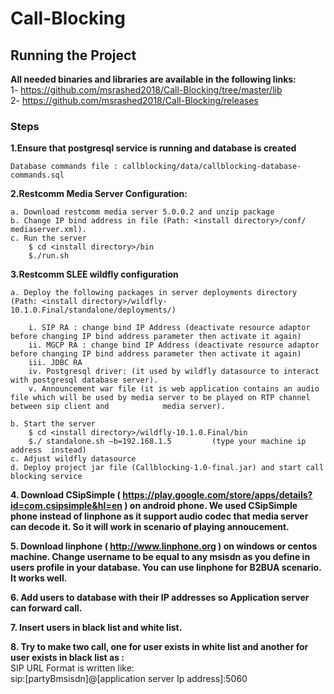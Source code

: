 # Call-Blocking


## Running the Project  


**All needed binaries and libraries are available in the following links:**  
	1- https://github.com/msrashed2018/Call-Blocking/tree/master/lib  
	2- https://github.com/msrashed2018/Call-Blocking/releases  

### Steps  

**1.Ensure that postgresql service is running and database is created**   

	Database commands file : callblocking/data/callblocking-database-commands.sql

**2.Restcomm Media Server Configuration:**  

	a. Download restcomm media server 5.0.0.2 and unzip package
	b. Change IP bind address in file (Path: <install directory>/conf/ mediaserver.xml).
	c. Run the server 
		$ cd <install directory>/bin
		$./run.sh

**3.Restcomm SLEE wildfly configuration** 

	a. Deploy the following packages in server deployments directory (Path: <install directory>/wildfly-10.1.0.Final/standalone/deployments/)

		i. SIP RA : change bind IP Address (deactivate resource adaptor before changing IP bind address parameter then activate it again)    
		ii. MGCP RA : change bind IP Address (deactivate resource adaptor before changing IP bind address parameter then activate it again)  
		iii. JDBC RA  
		iv. Postgresql driver: (it used by wildfly datasource to interact with postgresql database server).  
		v. Announcement war file (it is web application contains an audio file which will be used by media server to be played on RTP channel between sip client and 			media server).  

	b. Start the server
		$ cd <install directory>/wildfly-10.1.0.Final/bin
		$./ standalone.sh –b=192.168.1.5 		 (type your machine ip address  instead)
	c. Adjust wildfly datasource 
	d. Deploy project jar file (Callblocking-1.0-final.jar) and start call blocking service 

**4. Download CSipSimple ( https://play.google.com/store/apps/details?id=com.csipsimple&hl=en ) on android phone. We used CSipSimple phone instead of linphone as it support audio codec that media server can decode it. So it will work in scenario of playing annoucement.**  

**5. Download linphone ( http://www.linphone.org ) on windows or centos machine.  Change username to be equal to any msisdn as you define in users profile in your database. You can use linphone for B2BUA scenario. It works well.**  

**6. Add users to database with their IP addresses so Application server can forward call.**  

**7. Insert users in black list and white list.**  

**8. Try to make two call, one for user exists in white list and another for user exists in black list as :**  
		SIP URL Format is written like:      
 			sip:[partyBmsisdn]@[application server Ip address]:5060  
	

 

